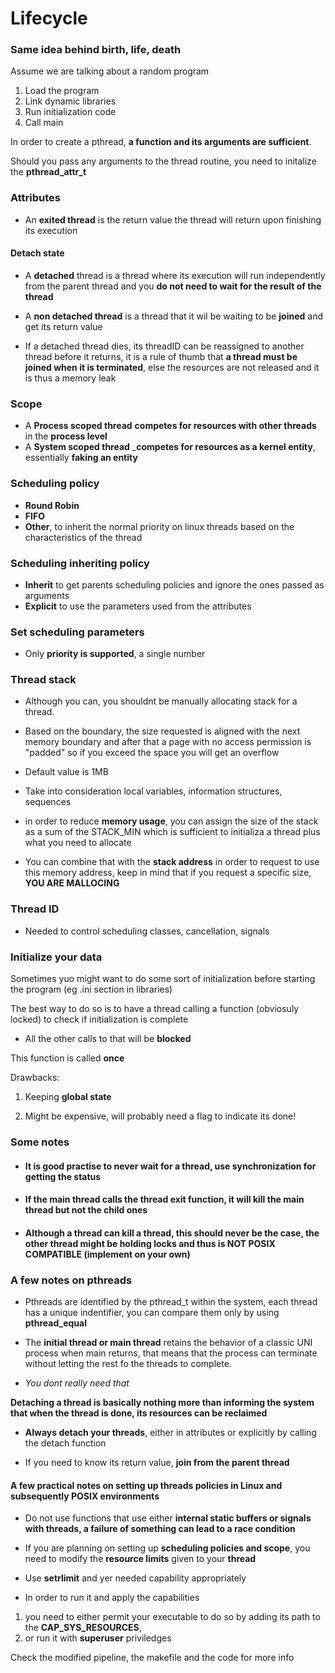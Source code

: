 # Lifecycle

### Same idea behind birth, life, death

Assume we are talking about a random program

1) Load the program
2) Link dynamic libraries
3) Run initialization code
4) Call main

In order to create a pthread, __a function and its arguments are sufficient__.

Should you pass any arguments to the thread routine, you need to initalize the __pthread_attr_t__

### __Attributes__

* An __exited thread__ is the return value the thread will return upon finishing its execution

#### __Detach state__

* A __detached__ thread is a thread where its execution will run independently from the parent thread and you __do not need to wait for the result of the thread__
* A __non detached thread__ is a thread that it wil be waiting to be __joined__ and get its return value

* If a detached thread dies, its threadID can be reassigned to another thread before it returns, it is a rule of thumb that __a thread must be joined when it is terminated__, else the resources are not released and it is thus a memory leak

### __Scope__

* A __Process scoped thread__ __competes for resources with other threads__ in the __process level__
* A __System scoped thread__ ___competes for resources as a kernel entity__, essentially __faking an entity__

### __Scheduling policy__

* __Round Robin__
* __FIFO__
* __Other__, to inherit the normal priority on linux threads based on the characteristics of the thread


### __Scheduling inheriting policy__

* __Inherit__ to get parents scheduling policies and ignore the ones passed as arguments
* __Explicit__ to use the parameters used from the attributes

### __Set scheduling parameters__

* Only __priority is supported__, a single number

### __Thread stack__

* Although you can, you shouldnt be manually allocating stack for a thread.

* Based on the boundary, the size requested is aligned with the next memory boundary and after that a page with no access permission is "padded" so if you exceed the space you will get an overflow

* Default value is 1MB

* Take into consideration local variables, information structures, sequences

* in order to reduce __memory usage__, you can assign the size of the stack as a sum of the STACK_MIN which is sufficient to initializa a thread plus what you need to allocate

* You can combine that with the __stack address__ in order to request to use this memory address, keep in mind that if you request a specific size, __YOU ARE MALLOCING__

### __Thread ID__

* Needed to control scheduling classes, cancellation, signals

### __Initialize your data__

Sometimes yuo might want to do some sort of initialization before starting the program (eg .ini section in libraries)

The best way to do so is to have a thread calling a function (obviosuly locked) to check if initialization is complete

* All the other calls to that will be __blocked__

This function is called __once__

Drawbacks:

1) Keeping __global state__

2) Might be expensive, will probably need a flag to indicate its done!

### Some notes

* #### __It is good practise to never wait for a thread, use synchronization for getting the status__

* #### If the __main thread calls the thread exit function, it will kill the main thread but not the child ones__

* #### Although a thread can kill a thread, this should __never be the case__, the other thread might be holding locks and thus is __NOT POSIX COMPATIBLE__ (implement on your own)

### __A few notes on pthreads__

* Pthreads are identified by the pthread_t within the system, each thread has a unique indentifier, you can compare them only by using __pthread_equal__

* The __initial thread or main thread__ retains the behavior of a classic UNI process when main returns, that means that the process can terminate without letting the rest fo the threads to complete.

* _You dont really need that_

__Detaching a thread is basically nothing more than informing the system that when the thread is done, its resources can be reclaimed__

* __Always detach your threads__, either in attributes or explicitly by calling the detach function

* If you need to know its return value, __join from the parent thread__



#### __A few practical notes on setting up threads policies in Linux and subsequently POSIX environments__

* Do not use functions that use either __internal static buffers or signals with threads, a failure of something can lead to a race condition__

* If you are planning on setting up __scheduling policies and scope__, you need to modify the __resource limits__ given to your __thread__

* Use __setrlimit__ and yer needed capability appropriately

* In order to run it and apply the capabilities

1) you need to either permit your executable to do so by adding its path to the __CAP_SYS_RESOURCES__,
2) or run it with __superuser__ priviledges

Check the modified pipeline, the makefile and the code for more info